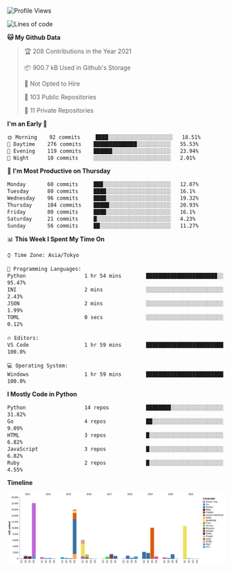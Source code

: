 <!--START_SECTION:waka-->
![Profile Views](http://img.shields.io/badge/Profile%20Views-1-blue)

![Lines of code](https://img.shields.io/badge/From%20Hello%20World%20I%27ve%20Written-77937%20lines%20of%20code-blue)

**🐱 My Github Data** 

> 🏆 208 Contributions in the Year 2021
 > 
> 📦 900.7 kB Used in Github's Storage 
 > 
> 🚫 Not Opted to Hire
 > 
> 📜 103 Public Repositories 
 > 
> 🔑 11 Private Repositories  
 > 
**I'm an Early 🐤** 

```text
🌞 Morning    92 commits     ████░░░░░░░░░░░░░░░░░░░░░   18.51% 
🌆 Daytime    276 commits    ██████████████░░░░░░░░░░░   55.53% 
🌃 Evening    119 commits    ██████░░░░░░░░░░░░░░░░░░░   23.94% 
🌙 Night      10 commits     ░░░░░░░░░░░░░░░░░░░░░░░░░   2.01%

```
📅 **I'm Most Productive on Thursday** 

```text
Monday       60 commits     ███░░░░░░░░░░░░░░░░░░░░░░   12.07% 
Tuesday      80 commits     ████░░░░░░░░░░░░░░░░░░░░░   16.1% 
Wednesday    96 commits     ████░░░░░░░░░░░░░░░░░░░░░   19.32% 
Thursday     104 commits    █████░░░░░░░░░░░░░░░░░░░░   20.93% 
Friday       80 commits     ████░░░░░░░░░░░░░░░░░░░░░   16.1% 
Saturday     21 commits     █░░░░░░░░░░░░░░░░░░░░░░░░   4.23% 
Sunday       56 commits     ██░░░░░░░░░░░░░░░░░░░░░░░   11.27%

```


📊 **This Week I Spent My Time On** 

```text
⌚︎ Time Zone: Asia/Tokyo

💬 Programming Languages: 
Python                   1 hr 54 mins        ███████████████████████░░   95.47% 
INI                      2 mins              ░░░░░░░░░░░░░░░░░░░░░░░░░   2.43% 
JSON                     2 mins              ░░░░░░░░░░░░░░░░░░░░░░░░░   1.99% 
TOML                     0 secs              ░░░░░░░░░░░░░░░░░░░░░░░░░   0.12%

🔥 Editors: 
VS Code                  1 hr 59 mins        █████████████████████████   100.0%

💻 Operating System: 
Windows                  1 hr 59 mins        █████████████████████████   100.0%

```

**I Mostly Code in Python** 

```text
Python                   14 repos            ████████░░░░░░░░░░░░░░░░░   31.82% 
Go                       4 repos             ██░░░░░░░░░░░░░░░░░░░░░░░   9.09% 
HTML                     3 repos             █░░░░░░░░░░░░░░░░░░░░░░░░   6.82% 
JavaScript               3 repos             █░░░░░░░░░░░░░░░░░░░░░░░░   6.82% 
Ruby                     2 repos             █░░░░░░░░░░░░░░░░░░░░░░░░   4.55%

```


**Timeline**

![Chart not found](https://raw.githubusercontent.com/takuan-osho/takuan-osho/master/charts/bar_graph.png) 


<!--END_SECTION:waka-->
